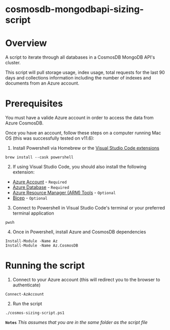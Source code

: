 # cosmosdb-mongodbapi-sizing-script
# Overview 

A script to iterate through all databases in a CosmosDB MongoDB API's cluster. 

This script will pull storage usage, index usage, total requests for the last 90 days and collections information including the number of indexes and documents from an Azure account.

# Prerequisites

You must have a valide Azure account in order to access the data from Azure CosmosDB. 

Once you have an account, follow these steps on a computer running Mac OS (this was successfully tested on v11.6):

1. Install Powershell via Homebrew or the [Visual Studio Code extensions](https://marketplace.visualstudio.com/items?itemName=ms-vscode.PowerShell)
```
brew install --cask powershell
```

2. If using Visual Studio Code, you should also install the following extension: 
- [Azure Account](https://marketplace.visualstudio.com/items?itemName=ms-vscode.azure-account) - `Required`
- [Azure Database](https://marketplace.visualstudio.com/items?itemName=ms-azuretools.vscode-cosmosdb) - `Required`
- [Azure Resource Manager (ARM) Tools](https://marketplace.visualstudio.com/items?itemName=msazurermtools.azurerm-vscode-tools) - `Optional`
- [Bicep](https://marketplace.visualstudio.com/items?itemName=ms-azuretools.vscode-bicep) - `Optional`

3. Connect to Powershell in Visual Studio Code's terminal or your preferred terminal application
```
pwsh
```

4. Once in Powershell, install Azure and CosmosDB dependencies
```
Install-Module -Name Az
Install-Module -Name Az.CosmosDB
```

# Running the script

1. Connect to your Azure account (this will redirect you to the browser to authenticate)
```
Connect-AzAccount
```

2. Run the script
```
./cosmos-sizing-script.ps1
```

**`Notes`**
*This assumes that you are in the same folder as the script file*


